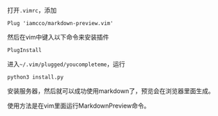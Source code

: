 打开`.vimrc`，添加
```
Plug 'iamcco/markdown-preview.vim'
```
然后在vim中键入以下命令来安装插件
```
PlugInstall
```

进入`~/.vim/plugged/youcompleteme`，运行
```
python3 install.py
```
安装服务器，然后就可以成功使用markdown了，预览会在浏览器里面生成。

使用方法是在vim里面运行MarkdownPreview命令。

